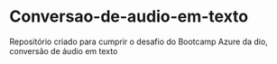 # Conversao-de-audio-em-texto
Repositório criado para cumprir o desafio do Bootcamp Azure da dio, conversão de áudio em texto
